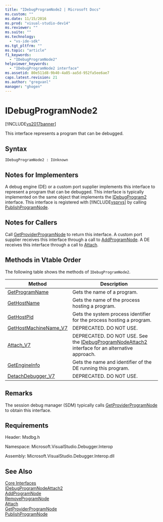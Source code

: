 ```yaml
---
title: "IDebugProgramNode2 | Microsoft Docs"
ms.custom: ""
ms.date: 11/15/2016
ms.prod: "visual-studio-dev14"
ms.reviewer: ""
ms.suite: ""
ms.technology: 
  - "vs-ide-sdk"
ms.tgt_pltfrm: ""
ms.topic: "article"
f1_keywords: 
  - "IDebugProgramNode2"
helpviewer_keywords: 
  - "IDebugProgramNode2 interface"
ms.assetid: 80e511d8-9b40-4a85-aa5d-952fa5ee6ae7
caps.latest.revision: 21
ms.author: "gregvanl"
manager: "ghogen"
---
```

# IDebugProgramNode2
[!INCLUDE[vs2017banner](../../../includes/vs2017banner.md)]

This interface represents a program that can be debugged.  
  
## Syntax  
  
```  
IDebugProgramNode2 : IUnknown  
```  
  
## Notes for Implementers  
 A debug engine (DE) or a custom port supplier implements this interface to represent a program that can be debugged. This interface is typically implemented on the same object that implements the [IDebugProgram2](../../../extensibility/debugger/reference/idebugprogram2.md) interface. This interface is registered with [!INCLUDE[vsprvs](../../../includes/vsprvs-md.md)] by calling [PublishProgramNode](../../../extensibility/debugger/reference/idebugprogrampublisher2-publishprogramnode.md).  
  
## Notes for Callers  
 Call [GetProviderProgramNode](../../../extensibility/debugger/reference/idebugprogramprovider2-getproviderprogramnode.md) to return this interface. A custom port supplier receives this interface through a call to [AddProgramNode](../../../extensibility/debugger/reference/idebugportnotify2-addprogramnode.md). A DE receives this interface through a call to [Attach](../../../extensibility/debugger/reference/idebugengine2-attach.md).  
  
## Methods in Vtable Order  
 The following table shows the methods of `IDebugProgramNode2`.  
  
|Method|Description|  
|------------|-----------------|  
|[GetProgramName](../../../extensibility/debugger/reference/idebugprogramnode2-getprogramname.md)|Gets the name of a program.|  
|[GetHostName](../../../extensibility/debugger/reference/idebugprogramnode2-gethostname.md)|Gets the name of the process hosting a program.|  
|[GetHostPid](../../../extensibility/debugger/reference/idebugprogramnode2-gethostpid.md)|Gets the system process identifier for the process hosting a program.|  
|[GetHostMachineName_V7](../../../extensibility/debugger/reference/idebugprogramnode2-gethostmachinename-v7.md)|DEPRECATED. DO NOT USE.|  
|[Attach_V7](../../../extensibility/debugger/reference/idebugprogramnode2-attach-v7.md)|DEPRECATED. DO NOT USE. See the [IDebugProgramNodeAttach2](../../../extensibility/debugger/reference/idebugprogramnodeattach2.md) interface for an alternative approach.|  
|[GetEngineInfo](../../../extensibility/debugger/reference/idebugprogramnode2-getengineinfo.md)|Gets the name and identifier of the DE running this program.|  
|[DetachDebugger_V7](../../../extensibility/debugger/reference/idebugprogramnode2-detachdebugger-v7.md)|DEPRECATED. DO NOT USE.|  
  
## Remarks  
 The session debug manager (SDM) typically calls [GetProviderProgramNode](../../../extensibility/debugger/reference/idebugprogramprovider2-getproviderprogramnode.md) to obtain this interface.  
  
## Requirements  
 Header: Msdbg.h  
  
 Namespace: Microsoft.VisualStudio.Debugger.Interop  
  
 Assembly: Microsoft.VisualStudio.Debugger.Interop.dll  
  
## See Also  
 [Core Interfaces](../../../extensibility/debugger/reference/core-interfaces.md)   
 [IDebugProgramNodeAttach2](../../../extensibility/debugger/reference/idebugprogramnodeattach2.md)   
 [AddProgramNode](../../../extensibility/debugger/reference/idebugportnotify2-addprogramnode.md)   
 [RemoveProgramNode](../../../extensibility/debugger/reference/idebugportnotify2-removeprogramnode.md)   
 [Attach](../../../extensibility/debugger/reference/idebugengine2-attach.md)   
 [GetProviderProgramNode](../../../extensibility/debugger/reference/idebugprogramprovider2-getproviderprogramnode.md)   
 [PublishProgramNode](../../../extensibility/debugger/reference/idebugprogrampublisher2-publishprogramnode.md)

